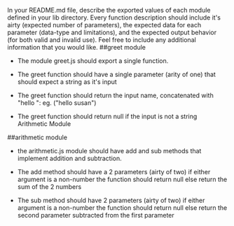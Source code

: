 In your README.md file, describe the exported values of each module defined in your lib directory. Every function description should include it's airty (expected number of parameters), the expected data for each parameter (data-type and limitations), and the expected output behavior (for both valid and invalid use). Feel free to include any additional information that you would like.
##greet module
- The module greet.js should export a single function.

- The greet function should have a single parameter (arity of one) that should expect a string as it's input

- The greet function should return the input name, concatenated with "hello ": eg. ("hello susan")
- The greet function should return null if the input is not a string
Arithmetic Module

##arithmetic module

- the arithmetic.js module should have add and sub methods that implement addition and subtraction.

- The add method should have a 2 parameters (airty of two)
if either argument is a non-number the function should return null
else return the sum of the 2 numbers

- The sub method should have 2 parameters (airty of two)
if either argument is a non-number the function should return null
else return the second parameter subtracted from the first parameter